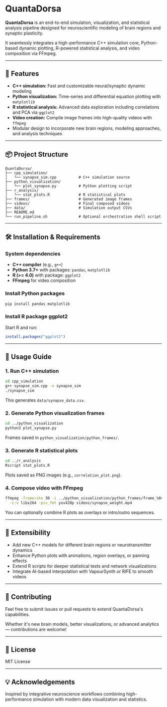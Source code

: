 # QuantaDorsa

**QuantaDorsa** is an end-to-end simulation, visualization, and statistical analysis pipeline designed for neuroscientific modeling of brain regions and synaptic plasticity.

It seamlessly integrates a high-performance C++ simulation core, Python-based dynamic plotting, R-powered statistical analysis, and video composition via FFmpeg.

---

## 🚀 Features

- **C++ simulation:** Fast and customizable neural/synaptic dynamic modeling
- **Python visualization:** Time-series and differential equation plotting with `matplotlib`
- **R statistical analysis:** Advanced data exploration including correlations and PCA via `ggplot2`
- **Video creation:** Compile image frames into high-quality videos with `ffmpeg`
- Modular design to incorporate new brain regions, modeling approaches, and analysis techniques

---

## 📦 Project Structure

```
QuantaDorsa/
├── cpp_simulation/
│   └── synapse_sim.cpp          # C++ simulation source
├── python_visualization/
│   └── plot_synapse.py          # Python plotting script
├── r_analysis/
│   └── stat_plots.R             # R statistical plots
├── frames/                      # Generated image frames
├── videos/                      # Final composed videos
├── data/                        # Simulation output CSVs
├── README.md
└── run_pipeline.sh              # Optional orchestration shell script
```

---

## 🛠️ Installation & Requirements

### System dependencies

- **C++ compiler** (e.g., `g++`)
- **Python 3.7+** with packages: `pandas`, `matplotlib`
- **R (>= 4.0)** with package: `ggplot2`
- **FFmpeg** for video composition

### Install Python packages

```bash
pip install pandas matplotlib
```

### Install R package ggplot2

Start R and run:

```r
install.packages("ggplot2")
```

---

## 🎯 Usage Guide

### 1. Run C++ simulation

```bash
cd cpp_simulation
g++ synapse_sim.cpp -o synapse_sim
./synapse_sim
```

This generates `data/synapse_data.csv`.

### 2. Generate Python visualization frames

```bash
cd ../python_visualization
python3 plot_synapse.py
```

Frames saved in `python_visualization/python_frames/`.

### 3. Generate R statistical plots

```bash
cd ../r_analysis
Rscript stat_plots.R
```

Plots saved as PNG images (e.g., `correlation_plot.png`).

### 4. Compose video with FFmpeg

```bash
ffmpeg -framerate 30 -i ../python_visualization/python_frames/frame_%04d.png \
  -c:v libx264 -pix_fmt yuv420p videos/synapse_weight.mp4
```

You can optionally combine R plots as overlays or intro/outro sequences.

---

## 🧩 Extensibility

- Add new C++ models for different brain regions or neurotransmitter dynamics
- Enhance Python plots with animations, region overlays, or panning effects
- Extend R scripts for deeper statistical tests and network visualizations
- Integrate AI-based interpolation with VapourSynth or RIFE to smooth videos

---

## 🤝 Contributing

Feel free to submit issues or pull requests to extend QuantaDorsa's capabilities.

Whether it's new brain models, better visualizations, or advanced analytics — contributions are welcome!

---

## 📜 License

MIT License

---

## 💡 Acknowledgements

Inspired by integrative neuroscience workflows combining high-performance simulation with modern data visualization and statistics.